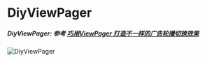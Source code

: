 # DiyViewPager

##### DiyViewPager: 参考 [巧用ViewPager 打造不一样的广告轮播切换效果][DiyViewPager]

![DiyViewPager](https://github.com/Wing-Li/PracticeDemos/blob/master/DiyViewPager/img/DiyViewPager.gif)






[DiyViewPager]:http://blog.csdn.net/lmj623565791/article/details/51339751

